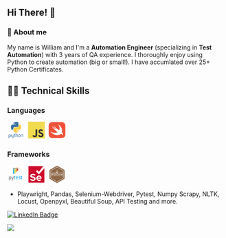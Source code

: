 ## Hi There! 👋

### 🚀 About me 

 My name is William and I'm a **Automation Engineer** (specializing in **Test Automation**) with 3 years of QA experience.  I thoroughly enjoy using Python to create automation (big or small!).  I have accumlated over 25+ Python Certificates.
 
## 👨‍💻 Technical Skills
### Languages
 <div>
  <img src="https://github.com/devicons/devicon/blob/master/icons/python/python-original-wordmark.svg" title="Python" alt="Python" width="40" height="40"/>&nbsp;
   <img src="https://github.com/devicons/devicon/blob/master/icons/javascript/javascript-original.svg" title="JavaScript" alt="JavaScript" width="40" 
height="40"/>&nbsp;
      <img src="https://raw.githubusercontent.com/devicons/devicon/1119b9f84c0290e0f0b38982099a2bd027a48bf1/icons/swift/swift-original.svg" title="swift" alt="swift" width="40" height="40"/>&nbsp;
      
### Frameworks
   <img src="https://github.com/devicons/devicon/blob/master/icons/pytest/pytest-original-wordmark.svg" title="pytest" alt="pytest" width="40" 
height="40"/>&nbsp;
   <img src="https://raw.githubusercontent.com/devicons/devicon/1119b9f84c0290e0f0b38982099a2bd027a48bf1/icons/selenium/selenium-original.svg" title="selenium" alt="selenium" width="40" height="40"/>&nbsp;
   <img src="https://raw.githubusercontent.com/devicons/devicon/1119b9f84c0290e0f0b38982099a2bd027a48bf1/icons/mocha/mocha-plain.svg" title="mocha" alt="mocha" width="40" height="40"/>&nbsp;
 <div>


 
 * Playwright, Pandas, Selenium-Webdriver, Pytest, Numpy Scrapy, NLTK, Locust, Openpyxl, Beautiful Soup, API Testing and more.
 
 
 <div id="badges">
  <a href="https://www.linkedin.com/in/williamzebrowski/">
    <img src="https://img.shields.io/badge/LinkedIn-blue?style=for-the-badge&logo=linkedin&logoColor=white" alt="LinkedIn Badge"/>
</div>
 
 ![](https://komarev.com/ghpvc/?username=williamzebrowski)
 
<!--
**williamzebrowskI/williamzebrowski** is a ✨ _special_ ✨ repository because its `README.md` (this file) appears on your GitHub profile.

- 🤝 I’m looking to collaborate on indivisuals w/
- 🤔 I’m looking for help with ...
- 💬 Ask me about ...
- ⚡ Fun fact: ...
-->
